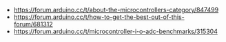 - https://forum.arduino.cc/t/about-the-microcontrollers-category/847499
- https://forum.arduino.cc/t/how-to-get-the-best-out-of-this-forum/681312
- https://forum.arduino.cc/t/microcontroller-i-o-adc-benchmarks/315304

